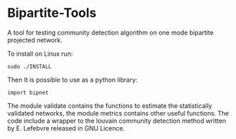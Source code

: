 # Bipartite-Tools
A tool for testing community detection algorithm on one mode bipartite projected network.

To install on Linux run:

```
sudo ./INSTALL
```

Then It is possible to use as a python library:

```
import bipnet
```

The module validate contains the functions to estimate the statistically validated networks, the module metrics contains other useful functions. The code include a wrapper to the louvain community detection method written by E. Lefebvre released in GNU Licence.


